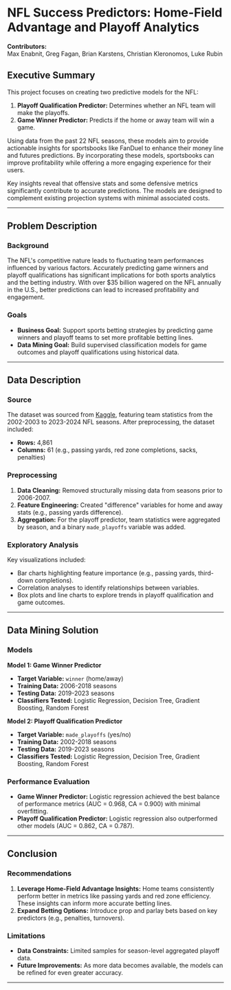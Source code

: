 # NFL Success Predictors: Home-Field Advantage and Playoff Analytics

**Contributors:**  
Max Enabnit, Greg Fagan, Brian Karstens, Christian Kleronomos, Luke Rubin  

## Executive Summary

This project focuses on creating two predictive models for the NFL:  
1. **Playoff Qualification Predictor:** Determines whether an NFL team will make the playoffs.  
2. **Game Winner Predictor:** Predicts if the home or away team will win a game.  

Using data from the past 22 NFL seasons, these models aim to provide actionable insights for sportsbooks like FanDuel to enhance their money line and futures predictions. By incorporating these models, sportsbooks can improve profitability while offering a more engaging experience for their users.  

Key insights reveal that offensive stats and some defensive metrics significantly contribute to accurate predictions. The models are designed to complement existing projection systems with minimal associated costs.

---

## Problem Description

### Background
The NFL's competitive nature leads to fluctuating team performances influenced by various factors. Accurately predicting game winners and playoff qualifications has significant implications for both sports analytics and the betting industry. With over $35 billion wagered on the NFL annually in the U.S., better predictions can lead to increased profitability and engagement.

### Goals
- **Business Goal:** Support sports betting strategies by predicting game winners and playoff teams to set more profitable betting lines.
- **Data Mining Goal:** Build supervised classification models for game outcomes and playoff qualifications using historical data.

---

## Data Description

### Source
The dataset was sourced from [Kaggle](https://www.kaggle.com/datasets/cviaxmiwnptr/nfl-team-stats-20022019-espn/data), featuring team statistics from the 2002-2003 to 2023-2024 NFL seasons. After preprocessing, the dataset included:
- **Rows:** 4,861  
- **Columns:** 61 (e.g., passing yards, red zone completions, sacks, penalties)

### Preprocessing
1. **Data Cleaning:** Removed structurally missing data from seasons prior to 2006-2007.  
2. **Feature Engineering:** Created "difference" variables for home and away stats (e.g., passing yards difference).  
3. **Aggregation:** For the playoff predictor, team statistics were aggregated by season, and a binary `made_playoffs` variable was added.  

### Exploratory Analysis
Key visualizations included:
- Bar charts highlighting feature importance (e.g., passing yards, third-down completions).  
- Correlation analyses to identify relationships between variables.  
- Box plots and line charts to explore trends in playoff qualification and game outcomes.

---

## Data Mining Solution

### Models
**Model 1: Game Winner Predictor**  
- **Target Variable:** `winner` (home/away)  
- **Training Data:** 2006-2018 seasons  
- **Testing Data:** 2019-2023 seasons  
- **Classifiers Tested:** Logistic Regression, Decision Tree, Gradient Boosting, Random Forest  

**Model 2: Playoff Qualification Predictor**  
- **Target Variable:** `made_playoffs` (yes/no)  
- **Training Data:** 2002-2018 seasons  
- **Testing Data:** 2019-2023 seasons  
- **Classifiers Tested:** Logistic Regression, Decision Tree, Gradient Boosting, Random Forest  

### Performance Evaluation
- **Game Winner Predictor:** Logistic regression achieved the best balance of performance metrics (AUC = 0.968, CA = 0.900) with minimal overfitting.  
- **Playoff Qualification Predictor:** Logistic regression also outperformed other models (AUC = 0.862, CA = 0.787).  

---

## Conclusion

### Recommendations
1. **Leverage Home-Field Advantage Insights:** Home teams consistently perform better in metrics like passing yards and red zone efficiency. These insights can inform more accurate betting lines.  
2. **Expand Betting Options:** Introduce prop and parlay bets based on key predictors (e.g., penalties, turnovers).  
 

### Limitations
- **Data Constraints:** Limited samples for season-level aggregated playoff data.  
- **Future Improvements:** As more data becomes available, the models can be refined for even greater accuracy.  

---
